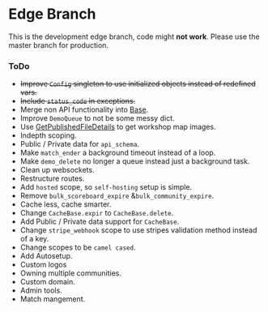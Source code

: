 # Edge Branch

This is the development edge branch, code might **not work**. Please use the master branch for production.

### ToDo

- ~~Improve `Config` singleton to use initialized objects instead of redefined vars.~~
- ~~Include `status_code` in exceptions.~~
- Merge non API functionality into [Base](https://github.com/SQLMatches/Base/tree/Edge).
- Improve `DemoQueue` to not be some messy dict.
- Use [GetPublishedFileDetails](https://steamapi.xpaw.me/#ISteamRemoteStorage/GetPublishedFil) to get workshop map images.
- Indepth scoping.
- Public / Private data for `api_schema`.
- Make `match_ender` a background timeout instead of a loop.
- Make `demo_delete` no longer a queue instead just a background task.
- Clean up websockets.
- Restructure routes.
- Add `hosted` scope, so `self-hosting` setup is simple.
- Remove `bulk_scoreboard_expire` &`bulk_community_expire`.
- Cache less, cache smarter.
- Change `CacheBase.expir` to `CacheBase.delete`.
- Add Public / Private data support for `CacheBase`.
- Change `stripe_webhook` scope to use stripes validation method instead of a key.
- Change scopes to be `camel cased`.
- Add Autosetup.
- Custom logos
- Owning multiple communities.
- Custom domain.
- Admin tools.
- Match mangement.
